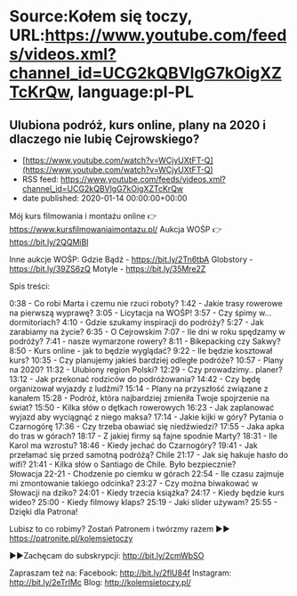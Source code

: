 # Source:Kołem się toczy, URL:https://www.youtube.com/feeds/videos.xml?channel_id=UCG2kQBVlgG7kOigXZTcKrQw, language:pl-PL

## Ulubiona podróż, kurs online, plany na 2020 i dlaczego nie lubię Cejrowskiego?
 - [https://www.youtube.com/watch?v=WCjyUXtFT-Q](https://www.youtube.com/watch?v=WCjyUXtFT-Q)
 - RSS feed: https://www.youtube.com/feeds/videos.xml?channel_id=UCG2kQBVlgG7kOigXZTcKrQw
 - date published: 2020-01-14 00:00:00+00:00

Mój kurs filmowania i montażu online 👉 https://www.kursfilmowaniaimontazu.pl/
Aukcja WOŚP 👉 https://bit.ly/2QQMiBl


Inne aukcje WOŚP:
Gdzie Bądź - https://bit.ly/2Tn6tbA
Globstory - https://bit.ly/39ZS6zQ
Motyle - https://bit.ly/35Mre2Z

Spis treści:

0:38 - Co robi Marta i czemu nie rzuci roboty?
1:42 - Jakie trasy rowerowe na pierwszą wyprawę?
3:05 - Licytacja na WOŚP!
3:57 - Czy śpimy w... dormitoriach?
4:10 - Gdzie szukamy inspiracji do podróży?
5:27 - Jak zarabiamy na życie?
6:35 - O Cejrowskim
7:07 - Ile dni w roku spędzamy w podróży?
7:41 - nasze wymarzone rowery?
8:11 - Bikepacking czy Sakwy?
8:50 - Kurs online - jak to będzie wyglądać?
9:22 - Ile będzie kosztował kurs?
10:35 - Czy planujemy jakieś bardziej odległe podróże?
10:57 - Plany na 2020?
11:32 - Ulubiony region Polski?
12:29 - Czy prowadzimy.. planer?
13:12 - Jak przekonać rodziców do podróżowania?
14:42 - Czy będę organizował wyjazdy z ludźmi?
15:14 - Plany na przyszłość związane z kanałem
15:28 - Podróż, która najbardziej zmieniła Twoje spojrzenie na świat?
15:50 - Kilka słów o dętkach rowerowych
16:23 - Jak zaplanować wyjazd aby wyciągnąć z niego maksa?
17:14 - Jakie kijki w góry?
Pytania o Czarnogórę
17:36 - Czy trzeba obawiać się niedźwiedzi? 
17:55 - Jaka apka do tras w górach?
18:17 - Z jakiej firmy są fajne spodnie Marty?
18:31 - Ile Karol ma wzrostu?
18:46 - Kiedy jechać do Czarnogóry?
19:41 - Jak przełamać się przed samotną podróżą?
Chile
21:17 - Jak się hakuje hasło do wifi?
21:41 - Kilka słów o Santiago de Chile. Było bezpiecznie?\
Słowacja
22-21 - Chodzenie po ciemku w górach
22:54 - Ile czasu zajmuje mi zmontowanie takiego odcinka?
23:27 - Czy można biwakować w Słowacji na dziko?
24:01 - Kiedy trzecia książka?
24:17 - Kiedy będzie kurs wideo?
25:00 - Kiedy filmowy klaps?
25:19 - Jaki slider używam?
25:55 - Dzięki dla Patrona!





Lubisz to co robimy? Zostań Patronem i twórzmy razem ►► https://patronite.pl/kolemsietoczy

►►Zachęcam do subskrypcji: http://bit.ly/2cmWbSO 

Zapraszam też na:
Facebook: http://bit.ly/2flU84f
Instagram: http://bit.ly/2eTrIMc
Blog: http://kolemsietoczy.pl/


